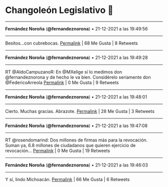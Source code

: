 # Changoleón Legislativo 🙈
*****
**Fernández Noroña** (**@fernandeznorona**) • 21-12-2021 a las 19:49:56
*****
Besitos…con cubrebocas.
[Permalink](https://twitter.com/fernandeznorona/status/1473501030272880640) | 68 Me Gusta | 8 Retweets
*****
**Fernández Noroña** (**@fernandeznorona**) • 21-12-2021 a las 19:49:28
*****
RT @AldoCampuzanoR: En @MXelige sí lo medimos don @fernandeznorona y de hecho le va bien. Considérelo seriamente don @FedericoArreola
[Permalink](https://twitter.com/fernandeznorona/status/1473500911418888195) | 0 Me Gusta | 9 Retweets
*****
**Fernández Noroña** (**@fernandeznorona**) • 21-12-2021 a las 19:48:01
*****
Cierto. Muchas gracias. Abrazote.
[Permalink](https://twitter.com/fernandeznorona/status/1473500549395931136) | 28 Me Gusta | 3 Retweets
*****
**Fernández Noroña** (**@fernandeznorona**) • 21-12-2021 a las 19:47:08
*****
RT @rosendomarind: Dos millones de firmas más para la revocación. Suman ya, 6.8 millones de ciudadanos que quieren ejercicio de revocación…
[Permalink](https://twitter.com/fernandeznorona/status/1473500326149996546) | 0 Me Gusta | 19 Retweets
*****
**Fernández Noroña** (**@fernandeznorona**) • 21-12-2021 a las 19:46:03
*****
Y sí, lindo Michoacán.
[Permalink](https://twitter.com/fernandeznorona/status/1473500054090563584) | 66 Me Gusta | 6 Retweets